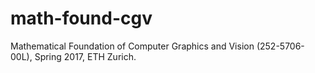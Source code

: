 # math-found-cgv

Mathematical Foundation of Computer Graphics and Vision (252-5706-00L), Spring 2017, ETH Zurich.
